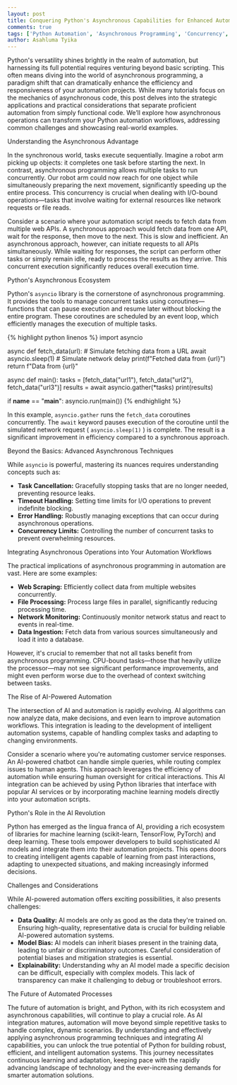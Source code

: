```yaml
---
layout: post
title: Conquering Python's Asynchronous Capabilities for Enhanced Automation
comments: true
tags: ['Python Automation', 'Asynchronous Programming', 'Concurrency', 'Python']
author: Asahluma Tyika
---
```


Python's versatility shines brightly in the realm of automation, but harnessing its full potential requires venturing beyond basic scripting.  This often means diving into the world of asynchronous programming, a paradigm shift that can dramatically enhance the efficiency and responsiveness of your automation projects. While many tutorials focus on the mechanics of asynchronous code, this post delves into the strategic applications and practical considerations that separate proficient automation from simply functional code. We’ll explore how asynchronous operations can transform your Python automation workflows, addressing common challenges and showcasing real-world examples.

Understanding the Asynchronous Advantage

In the synchronous world, tasks execute sequentially.  Imagine a robot arm picking up objects: it completes one task before starting the next.  In contrast, asynchronous programming allows multiple tasks to run concurrently.  Our robot arm could now reach for one object while simultaneously preparing the next movement, significantly speeding up the entire process.  This concurrency is crucial when dealing with I/O-bound operations—tasks that involve waiting for external resources like network requests or file reads.

Consider a scenario where your automation script needs to fetch data from multiple web APIs.  A synchronous approach would fetch data from one API, wait for the response, then move to the next.  This is slow and inefficient. An asynchronous approach, however, can initiate requests to all APIs simultaneously. While waiting for responses, the script can perform other tasks or simply remain idle, ready to process the results as they arrive.  This concurrent execution significantly reduces overall execution time.

Python's Asynchronous Ecosystem

Python's `asyncio` library is the cornerstone of asynchronous programming. It provides the tools to manage concurrent tasks using coroutines—functions that can pause execution and resume later without blocking the entire program.  These coroutines are scheduled by an event loop, which efficiently manages the execution of multiple tasks.

{% highlight python linenos %}
import asyncio

async def fetch_data(url):
    # Simulate fetching data from a URL
    await asyncio.sleep(1)  # Simulate network delay
    print(f"Fetched data from {url}")
    return f"Data from {url}"

async def main():
    tasks = [fetch_data("url1"), fetch_data("url2"), fetch_data("url3")]
    results = await asyncio.gather(*tasks)
    print(results)

if __name__ == "__main__":
    asyncio.run(main())
{% endhighlight %}

In this example, `asyncio.gather` runs the `fetch_data` coroutines concurrently.  The `await` keyword pauses execution of the coroutine until the simulated network request ( `asyncio.sleep(1)` ) is complete. The result is a significant improvement in efficiency compared to a synchronous approach.

Beyond the Basics: Advanced Asynchronous Techniques

While `asyncio` is powerful, mastering its nuances requires understanding concepts such as:

* **Task Cancellation:**  Gracefully stopping tasks that are no longer needed, preventing resource leaks.
* **Timeout Handling:**  Setting time limits for I/O operations to prevent indefinite blocking.
* **Error Handling:**  Robustly managing exceptions that can occur during asynchronous operations.
* **Concurrency Limits:**  Controlling the number of concurrent tasks to prevent overwhelming resources.

Integrating Asynchronous Operations into Your Automation Workflows

The practical implications of asynchronous programming in automation are vast. Here are some examples:

* **Web Scraping:**  Efficiently collect data from multiple websites concurrently.
* **File Processing:**  Process large files in parallel, significantly reducing processing time.
* **Network Monitoring:**  Continuously monitor network status and react to events in real-time.
* **Data Ingestion:**  Fetch data from various sources simultaneously and load it into a database.

However, it's crucial to remember that not all tasks benefit from asynchronous programming.  CPU-bound tasks—those that heavily utilize the processor—may not see significant performance improvements, and might even perform worse due to the overhead of context switching between tasks.


The Rise of AI-Powered Automation

The intersection of AI and automation is rapidly evolving.  AI algorithms can now analyze data, make decisions, and even learn to improve automation workflows. This integration is leading to the development of intelligent automation systems, capable of handling complex tasks and adapting to changing environments.

Consider a scenario where you're automating customer service responses.  An AI-powered chatbot can handle simple queries, while routing complex issues to human agents. This approach leverages the efficiency of automation while ensuring human oversight for critical interactions.  This AI integration can be achieved by using Python libraries that interface with popular AI services or by incorporating machine learning models directly into your automation scripts.

Python's Role in the AI Revolution

Python has emerged as the lingua franca of AI, providing a rich ecosystem of libraries for machine learning (scikit-learn, TensorFlow, PyTorch) and deep learning. These tools empower developers to build sophisticated AI models and integrate them into their automation projects.  This opens doors to creating intelligent agents capable of learning from past interactions, adapting to unexpected situations, and making increasingly informed decisions.

Challenges and Considerations

While AI-powered automation offers exciting possibilities, it also presents challenges:

* **Data Quality:**  AI models are only as good as the data they're trained on.  Ensuring high-quality, representative data is crucial for building reliable AI-powered automation systems.
* **Model Bias:**  AI models can inherit biases present in the training data, leading to unfair or discriminatory outcomes.  Careful consideration of potential biases and mitigation strategies is essential.
* **Explainability:**  Understanding why an AI model made a specific decision can be difficult, especially with complex models. This lack of transparency can make it challenging to debug or troubleshoot errors.


The Future of Automated Processes

The future of automation is bright, and Python, with its rich ecosystem and asynchronous capabilities, will continue to play a crucial role. As AI integration matures, automation will move beyond simple repetitive tasks to handle complex, dynamic scenarios.  By understanding and effectively applying asynchronous programming techniques and integrating AI capabilities, you can unlock the true potential of Python for building robust, efficient, and intelligent automation systems.  This journey necessitates continuous learning and adaptation, keeping pace with the rapidly advancing landscape of technology and the ever-increasing demands for smarter automation solutions.
